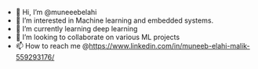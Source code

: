 - 👋 Hi, I’m @muneeebelahi
- 👀 I’m interested in Machine learning and embedded systems.
- 🌱 I’m currently learning deep learning
- 💞️ I’m looking to collaborate on various ML projects
- 📫 How to reach me @https://www.linkedin.com/in/muneeb-elahi-malik-559293176/

<!---
muneeebelahi/muneeebelahi is a ✨ special ✨ repository because its `README.md` (this file) appears on your GitHub profile.
You can click the Preview link to take a look at your changes.
--->
